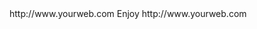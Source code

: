 <? xml version="1.0" ?>
<rss version="2.0">
<channel>
<title>*Freemedia News*</title>
<description></description>
<link>http://www.yourweb.com</link>
<item>
<title>****** UPDATE Server offline + backgrounds down looking for a more permanent solution  ****** Please install your device buffer settings after update******</title>
<description> Enjoy </description>
<link>http://www.yourweb.com</link>
</channel>
</rss>
